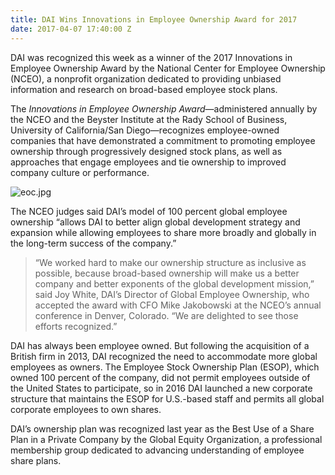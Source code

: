 ```yaml
---
title: DAI Wins Innovations in Employee Ownership Award for 2017
date: 2017-04-07 17:40:00 Z
---
```


DAI was recognized this week as a winner of the 2017 Innovations in Employee Ownership Award by the National Center for Employee Ownership (NCEO), a nonprofit organization dedicated to providing unbiased information and research on broad-based employee stock plans.

The *Innovations in Employee Ownership Award*—administered annually by the NCEO and the Beyster Institute at the Rady School of Business, University of California/San Diego—recognizes employee-owned companies that have demonstrated a commitment to promoting employee ownership through progressively designed stock plans, as well as approaches that engage employees and tie ownership to improved company culture or performance.

![eoc.jpg](/uploads/eoc.jpg)


The NCEO judges said DAI’s model of 100 percent global employee ownership “allows DAI to better align global development strategy and expansion while allowing employees to share more broadly and globally in the long-term success of the company.”

> “We worked hard to make our ownership structure as inclusive as possible, because broad-based ownership will make us a better company and better exponents of the global development mission,” said Joy White, DAI’s Director of Global Employee Ownership, who accepted the award with CFO Mike Jakobowski at the NCEO’s annual conference in Denver, Colorado. “We are delighted to see those efforts recognized.”

DAI has always been employee owned. But following the acquisition of a British firm in 2013, DAI recognized the need to accommodate more global employees as owners. The Employee Stock Ownership Plan (ESOP), which owned 100 percent of the company, did not permit employees outside of the United States to participate, so in 2016 DAI launched a new corporate structure that maintains the ESOP for U.S.-based staff and permits all global corporate employees to own shares. 

DAI’s ownership plan was recognized last year as the Best Use of a Share Plan in a Private Company by the Global Equity Organization, a professional membership group dedicated to advancing understanding of employee share plans.
